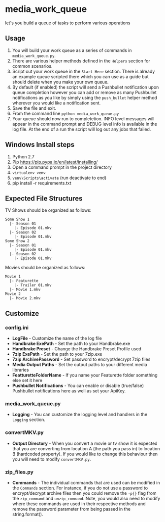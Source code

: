 # media_work_queue
let's you build a queue of tasks to perform various operations

## Usage
1. You will build your work queue as a series of commands in `media_work_queue.py`.
2. There are various helper methods defined in the `Helpers` section for common scenarios.
3. Script out your work queue in the `Start Here` section.  There is already an example queue scripted there which you can use as a guide but should delete when you make your own queue.
4. By default (if enabled) the script will send a Pushbullet notification upon queue completion however you can add or remove as many Pushbullet notifications as you like by simply using the `push_bullet` helper method wherever you would like a notification sent.
4. Save the file and exit.
5. From the command line `python media_work_queue.py`
6. Your queue should now run to completetion.  INFO level messages will appear in the command prompt and DEBUG level info is available in the log file.  At the end of a run the script will log out any jobs that failed.

## Windows Install steps

1. Python 2.7
2. Pip https://pip.pypa.io/en/latest/installing/
3. Open a command prompt in the project directory
4. `virtualenv venv`
5. `venv\Scripts\activate` (run deactivate to end)
3. pip install -r requirements.txt

## Expected File Structures

TV Shows should be organized as follows:
```
Some Show 1
  |- Season 01
    |- Episode 01.mkv
  |- Season 02
    |- Episode 01.mkv
Some Show 2
  |- Season 01
    |- Episode 01.mkv
  |- Season 02
    |- Episode 01.mkv
```

Movies should be organized as follows:
```
Movie 1
  |- Featurette
    |- Trailer 01.mkv
  |- Movie 1.mkv
Movie 2
  |- Movie 2.mkv
```

## Customize

### config.ini
* **LogFile** - Customize the name of the log file
* **Handbrake ExePath** - Set the path to your Handbrake.exe
* **Handbrake Preset** - Change the Handbrake Preset Profile used
* **7zip ExePath** - Set the path to your 7zip.exe
* **7zip ArchivePassword** - Set password to encrypt/decrypt 7zip files
* **Media Output Paths** - Set the output paths to your different media libraries
* **FeatturetteFolderName** - If you name your Featurette folder something else set it here
* **Pushbullet Notifications** - You can enable or disable (true/false) Pushbullet notifications here as well as set your ApiKey.

### media_work_queue.py
* **Logging** - You can customize the logging level and handlers in the `Logging` section.

### convertMKV.py
* **Output Directory** - When you convert a movie or tv show it is expected that you are converting from location A (the path you pass in) to location B (hardcoded property).  If you would like to change this behaviour then you will need to modify `convertMKV.py`.

### zip_files.py
* **Commands** - The individual commands that are used can be modified in the `Commands` section.  For instance, if you do not use a password to encrypt/decrypt archive files then you could remove the `-p{}` flag from the `zip_command` and `unzip_command`.  Note, you would also need to modify where these commands are used in their respective methods and remove the password parameter from being passed in the string.format().
